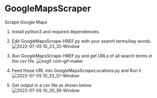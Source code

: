 # GoogleMapsScraper
Scrape Google Maps

1. Install python3 and required dependencies.

2. Edit GoogleMapsScrape-HREF.py with your search terms/key words.
![2022-07-05 10_23_32-Window](https://user-images.githubusercontent.com/84612798/177252127-63fd85d1-0c2b-48a1-90b1-ce713d65f0d9.png)

3. Run GoogleMapsScrape-HREF.py and get URLs of all search terms in the csv file.
![ezgif com-gif-maker](https://user-images.githubusercontent.com/84612798/177253132-6b3f0cb1-2824-407e-bbaf-8859345f1d86.gif)

4. Feed these URL into GoogleMapsScrapeLocations.py and Run it
![2022-07-05 10_33_37-Window](https://user-images.githubusercontent.com/84612798/177253222-1b1d5731-5687-4bea-ad1c-266557613390.png)

5. Get output in a csv file as shown below
![2022-07-05 10_20_36-Window](https://user-images.githubusercontent.com/84612798/177252007-1dbb3ce2-638e-4372-912a-77825ef8f2ff.png)
